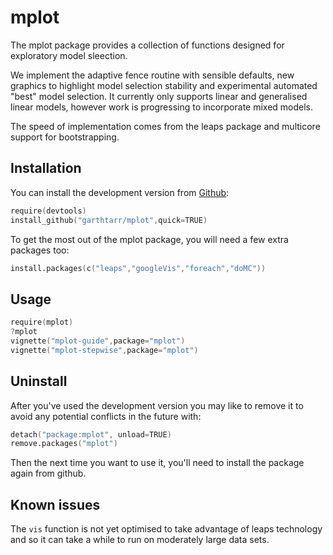 # mplot

The mplot package provides a collection of functions designed for exploratory model sleection.

We implement the adaptive fence routine with sensible defaults, new graphics to highlight model selection stability and experimental automated "best" model selection.  It currently only supports linear and generalised linear models, however work is progressing to incorporate mixed models.

The speed of implementation comes from the leaps package and multicore support for bootstrapping.

## Installation

You can install the development version from [Github](https://github.com/garthtarr/mplot):

```s
require(devtools)
install_github("garthtarr/mplot",quick=TRUE)
```

To get the most out of the mplot package, you will need a few extra packages too:

```s
install.packages(c("leaps","googleVis","foreach","doMC"))
```

## Usage

```s
require(mplot)
?mplot
vignette("mplot-guide",package="mplot")
vignette("mplot-stepwise",package="mplot")
```

## Uninstall

After you've used the development version you may like to remove it to avoid any potential conflicts in the future with:

```s
detach("package:mplot", unload=TRUE)
remove.packages("mplot")
```

Then the next time you want to use it, you'll need to install the package again from github.

## Known issues

The `vis` function is not yet optimised to take advantage of leaps
technology and so it can take a while to run on moderately large data sets.
